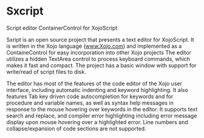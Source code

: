 # Sxcript
Script editor ContainerControl for XojoScript


Sxript is an open source project that presents a text editor for XojoScript. 
It is written in the Xojo language (www.Xojo.com) and implemented as a ContaineControl for easy incorporation into other Xojo projects
The editor utilizes a hidden TextArea control to process keyboard commands, which makes it fast and compact. 
The project has a basic window with support for write/read of script files to disk. 

The editor has most of the features of the code editor of the Xojo user interface, including automatic indenting and keyword highlighting. 
It also features Tab key driven code autocompletion for keywords and for procedure and variable names, 
as well as syntax help messages in response to the mouse hovering over keywords in the editor.
It supports text search and replace, and compiler error highlighting including error message display upon mouse hovering over a highlighted error. 
Line numbers and collapse/expansion of code sections are not supported.

